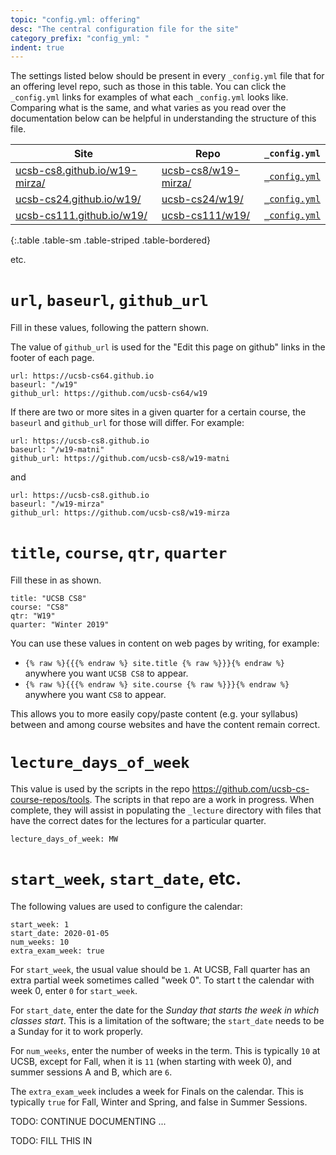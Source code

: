 ```yaml
---
topic: "config.yml: offering"
desc: "The central configuration file for the site"
category_prefix: "config_yml: "
indent: true
---
```


The settings listed below should be present in every `_config.yml` file that for an offering level repo, such as those in this table.  You can click the `_config.yml` links for examples of what each `_config.yml` looks like.  Comparing what is the same, and what varies as you read over the documentation below can be helpful in understanding the structure of this file.

| Site | Repo | `_config.yml` |
|------|------|--------------|
| [ucsb-cs8.github.io/w19-mirza/](https://ucsb-cs8.github.io/w19-mirza/) | [ucsb-cs8/w19-mirza/](https://github.com/ucsb-cs8/w19-mirza/) | [`_config.yml`](https://github.com/ucsb-cs8/w19-mirza/blob/master/_config.yml) |
| [ucsb-cs24.github.io/w19/](https://ucsb-cs24.github.io/w19/) | [ucsb-cs24/w19/](https://github.com/ucsb-cs24/w19-mirza/) | [`_config.yml`](https://github.com/ucsb-cs24/w19/blob/master/_config.yml) |
| [ucsb-cs111.github.io/w19/](https://ucsb-cs111.github.io/w19/) | [ucsb-cs111/w19/](https://github.com/ucsb-cs111/w19/) | [`_config.yml`](https://github.com/ucsb-cs111/w19/blob/master/_config.yml) |
{:.table .table-sm .table-striped .table-bordered}

etc.


# `url`, `baseurl`, `github_url`

Fill in these values, following the pattern shown.

The value of `github_url` is used for the "Edit this page on github" links in the footer of each page.

```
url: https://ucsb-cs64.github.io 
baseurl: "/w19"  
github_url: https://github.com/ucsb-cs64/w19
```

If there are two or more sites in a given quarter for a certain course, the `baseurl` and `github_url` for those will differ.
For example:

```
url: https://ucsb-cs8.github.io 
baseurl: "/w19-matni"  
github_url: https://github.com/ucsb-cs8/w19-matni
```

and

```
url: https://ucsb-cs8.github.io 
baseurl: "/w19-mirza"  
github_url: https://github.com/ucsb-cs8/w19-mirza
```



# `title`, `course`, `qtr`, `quarter`

Fill these in as shown.  

```
title: "UCSB CS8"
course: "CS8"
qtr: "W19"
quarter: "Winter 2019"
```

You can use these values in content on web pages by writing, for example:
* `{% raw %}{{{% endraw %} site.title {% raw %}}}{% endraw %}` anywhere you want `UCSB CS8` to appear.
* `{% raw %}{{{% endraw %} site.course {% raw %}}}{% endraw %}` anywhere you want `CS8` to appear.

This allows you to more easily copy/paste content (e.g. your syllabus) between and among course websites and have the content
remain correct.

# `lecture_days_of_week`

This value is used by the scripts in the repo <https://github.com/ucsb-cs-course-repos/tools>.  The scripts in that repo are a work in progress.  When complete, they will assist in populating the `_lecture` directory with files that have the correct dates for the lectures for a particular quarter.

```
lecture_days_of_week: MW
```

# `start_week`, `start_date`, etc.

The following values are used to configure the calendar:

```
start_week: 1
start_date: 2020-01-05
num_weeks: 10
extra_exam_week: true
```

For `start_week`, the usual value should be `1`.  At UCSB, Fall quarter has an extra partial week sometimes called "week 0". To start t
the calendar with week 0, enter `0` for `start_week`.

For `start_date`, enter the date for the *Sunday that starts the week in which classes start*.  This is a limitation of the software; the `start_date` needs to be a Sunday for it to work properly.

For `num_weeks`, enter the number of weeks in the term.  This is typically `10` at UCSB, except for Fall, when it is `11` (when starting with week 0), and summer sessions A and B, which are `6`.

The `extra_exam_week` includes a week for Finals on the calendar.    This is typically `true` for Fall, Winter and Spring, and false in Summer Sessions.


TODO: CONTINUE DOCUMENTING ...

TODO: FILL THIS IN
